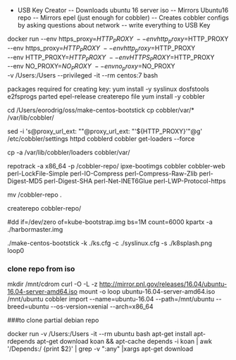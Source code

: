 - USB Key Creator
-- Downloads ubuntu 16 server iso
-- Mirrors Ubuntu16 repo
-- Mirrors epel (just enough for cobbler)
-- Creates cobbler configs by asking questions about network
-- write everything to USB Key






docker run --env https_proxy=$HTTP_PROXY \
 --env http_proxy=$HTTP_PROXY \
 --env https_proxy=$HTTP_PROXY \
 --env http_proxy=$HTTP_PROXY \
 --env HTTP_PROXY=$HTTP_PROXY \
 --env HTTPS_PROXY=$HTTP_PROXY \
 --env NO_PROXY=$NO_PROXY \
 --env no_proxy=$NO_PROXY \
 -v /Users:/Users --privileged -it --rm centos:7  bash

packages required for creating key:
yum install -y syslinux dosfstools e2fsprogs parted epel-release createrepo file
yum install -y cobbler

cd /Users/eorodrig/oss/make-centos-bootstick
cp cobbler/var/* /var/lib/cobbler/

sed -i 's@proxy_url_ext: ""@proxy_url_ext: "'${HTTP_PROXY}'"@g' /etc/cobbler/settings
httpd
cobblerd
cobbler get-loaders --force

cp -a /var/lib/cobbler/loaders cobbler/var/

repotrack -a x86_64 -p /cobbler-repo/ ipxe-bootimgs cobbler cobbler-web perl-LockFile-Simple perl-IO-Compress perl-Compress-Raw-Zlib perl-Digest-MD5 perl-Digest-SHA perl-Net-INET6Glue perl-LWP-Protocol-https

mv /cobbler-repo .

createrepo cobbler-repo/

#dd if=/dev/zero of=kube-bootstrap.img bs=1M count=6000
kpartx -a ./harbormaster.img

./make-centos-bootstick -k ./ks.cfg -c ./syslinux.cfg -s ./k8splash.png loop0

### clone repo from iso
mkdir /mnt/cdrom
curl -O -L -z http://mirror.pnl.gov/releases/16.04/ubuntu-16.04-server-amd64.iso
mount -o loop ubuntu-16.04-server-amd64.iso /mnt/ubuntu
cobbler import --name=ubuntu-16.04 --path=/mnt/ubuntu  --breed=ubuntu --os-version=xenial --arch=x86_64

###to clone partial debian repo

docker run  -v /Users:/Users  -it --rm ubuntu bash
apt-get install apt-rdepends
apt-get download koan && apt-cache depends -i koan | awk '/Depends:/ {print $2}' | grep -v "\:any" |xargs  apt-get download
